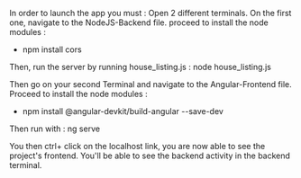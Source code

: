 
In order to launch the app you must : 
Open 2 different terminals.
On the first one, navigate to the NodeJS-Backend file.
proceed to install the node modules : 
- npm install cors

Then, run the server by running house_listing.js : 
node house_listing.js

Then go on your second Terminal and navigate to the Angular-Frontend file.
Proceed to install the node modules : 
- npm install @angular-devkit/build-angular --save-dev

Then run with : ng serve

You then ctrl+ click on the localhost link, you are now able to see the project's frontend.
You'll be able to see the backend activity in the backend terminal.
﻿
